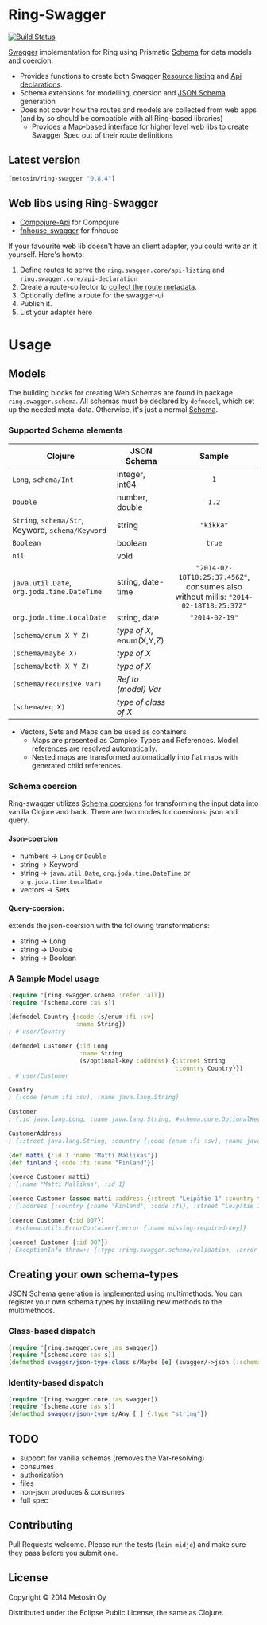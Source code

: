 # Ring-Swagger

[![Build Status](https://travis-ci.org/metosin/ring-swagger.png?branch=master)](https://travis-ci.org/metosin/ring-swagger)

[Swagger](https://helloreverb.com/developers/swagger) implementation for Ring using Prismatic [Schema](https://github.com/Prismatic/schema) for data models and coercion.

- Provides functions to create both Swagger [Resource listing](https://github.com/wordnik/swagger-core/wiki/Resource-Listing) and [Api declarations](https://github.com/wordnik/swagger-core/wiki/API-Declaration).
- Schema extensions for modelling, coersion and [JSON Schema](http://json-schema.org/) generation
- Does not cover how the routes and models are collected from web apps (and by so should be compatible with all Ring-based libraries)
   - Provides a Map-based interface for higher level web libs to create Swagger Spec out of their route definitions

## Latest version

```clojure
[metosin/ring-swagger "0.8.4"]
```

## Web libs using Ring-Swagger

- [Compojure-Api](https://github.com/metosin/compojure-api) for Compojure
- [fnhouse-swagger](https://github.com/metosin/fnhouse-swagger) for fnhouse

If your favourite web lib doesn't have an client adapter, you could write an it yourself. Here's howto:

1. Define routes to serve the `ring.swagger.core/api-listing` and `ring.swagger.core/api-declaration`
2. Create a route-collector to [collect the route metadata](https://github.com/metosin/ring-swagger/blob/master/test/ring/swagger/core_test.clj#L247-L348).
3. Optionally define a route for the swagger-ui
4. Publish it.
5. List your adapter here

# Usage

## Models

The building blocks for creating Web Schemas are found in package `ring.swagger.schema`. All schemas must be declared by `defmodel`, which set up the needed meta-data. Otherwise, it's just a normal [Schema](https://github.com/Prismatic/schema).

### Supported Schema elements

| Clojure | JSON Schema | Sample  |
| --------|-------|:------------:|
| `Long`, `schema/Int`        | integer, int64 | `1`|
| `Double`                    | number, double | `1.2`
| `String`, `schema/Str`, Keyword, `schema/Keyword`      | string | `"kikka"`
| `Boolean`                   | boolean | `true`
| `nil`                       | void |
| `java.util.Date`, `org.joda.time.DateTime`  | string, date-time | `"2014-02-18T18:25:37.456Z"`, consumes also without millis: `"2014-02-18T18:25:37Z"`
| `org.joda.time.LocalDate`   | string, date | `"2014-02-19"`
| `(schema/enum X Y Z)`       | *type of X*, enum(X,Y,Z)
| `(schema/maybe X)`          | *type of X*
| `(schema/both X Y Z)`       | *type of X*
| `(schema/recursive Var)`    | *Ref to (model) Var*
| `(schema/eq X)`    | *type of class of X*

- Vectors, Sets and Maps can be used as containers
  - Maps are presented as Complex Types and References. Model references are resolved automatically.
  - Nested maps are transformed automatically into flat maps with generated child references.

### Schema coersion

Ring-swagger utilizes [Schema coercions](http://blog.getprismatic.com/blog/2014/1/4/schema-020-back-with-clojurescript-data-coercion) for transforming the input data into vanilla Clojure and back. There are two modes for coersions: json and query.

#### Json-coercion

- numbers -> `Long` or `Double`
- string -> Keyword
- string -> `java.util.Date`, `org.joda.time.DateTime` or `org.joda.time.LocalDate`
- vectors -> Sets

#### Query-coersion:

extends the json-coersion with the following transformations:

- string -> Long
- string -> Double
- string -> Boolean

### A Sample Model usage

```clojure
(require '[ring.swagger.schema :refer :all])
(require '[schema.core :as s])

(defmodel Country {:code (s/enum :fi :sv)
                   :name String})
; #'user/Country

(defmodel Customer {:id Long
                    :name String
                    (s/optional-key :address) {:street String
                                               :country Country}})
; #'user/Customer

Country
; {:code (enum :fi :sv), :name java.lang.String}

Customer
; {:id java.lang.Long, :name java.lang.String, #schema.core.OptionalKey{:k :address} {:street java.lang.String, :country {:code (enum :fi :sv), :name java.lang.String}}}

CustomerAddress
; {:street java.lang.String, :country {:code (enum :fi :sv), :name java.lang.String}}

(def matti {:id 1 :name "Matti Mallikas"})
(def finland {:code :fi :name "Finland"})

(coerce Customer matti)
; {:name "Matti Mallikas", :id 1}

(coerce Customer (assoc matti :address {:street "Leipätie 1" :country finland}))
; {:address {:country {:name "Finland", :code :fi}, :street "Leipätie 1"}, :name "Matti Mallikas", :id 1}

(coerce Customer {:id 007})
; #schema.utils.ErrorContainer{:error {:name missing-required-key}}

(coerce! Customer {:id 007})
; ExceptionInfo throw+: {:type :ring.swagger.schema/validation, :error {:name missing-required-key}}  ring.swagger.schema/coerce! (schema.clj:89)
```
## Creating your own schema-types

JSON Schema generation is implemented using multimethods. You can register your own schema types by installing new methods to the multimethods.

### Class-based dispatch

```clojure
(require '[ring.swagger.core :as swagger])
(require '[schema.core :as s])
(defmethod swagger/json-type-class s/Maybe [e] (swagger/->json (:schema e)))
```

### Identity-based dispatch

```clojure
(require '[ring.swagger.core :as swagger])
(require '[schema.core :as s])
(defmethod swagger/json-type s/Any [_] {:type "string"})
```

## TODO

- support for vanilla schemas (removes the Var-resolving)
- consumes
- authorization
- files
- non-json produces & consumes
- full spec

## Contributing

Pull Requests welcome. Please run the tests (`lein midje`) and make sure they pass before you submit one.

## License

Copyright © 2014 Metosin Oy

Distributed under the Eclipse Public License, the same as Clojure.

